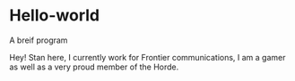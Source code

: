 # Hello-world
A breif program

Hey! Stan here, I currently work for Frontier communications, I am a gamer as well as a very proud member of the Horde.
